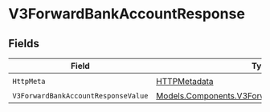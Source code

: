 # V3ForwardBankAccountResponse


## Fields

| Field                                                                                                     | Type                                                                                                      | Required                                                                                                  | Description                                                                                               |
| --------------------------------------------------------------------------------------------------------- | --------------------------------------------------------------------------------------------------------- | --------------------------------------------------------------------------------------------------------- | --------------------------------------------------------------------------------------------------------- |
| `HttpMeta`                                                                                                | [HTTPMetadata](../../Models/Components/HTTPMetadata.md)                                                   | :heavy_check_mark:                                                                                        | N/A                                                                                                       |
| `V3ForwardBankAccountResponseValue`                                                                       | [Models.Components.V3ForwardBankAccountResponse](../../Models/Components/V3ForwardBankAccountResponse.md) | :heavy_minus_sign:                                                                                        | Accepted                                                                                                  |